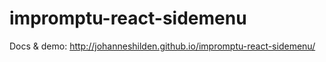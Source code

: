 # impromptu-react-sidemenu

Docs &amp; demo:
http://johanneshilden.github.io/impromptu-react-sidemenu/
